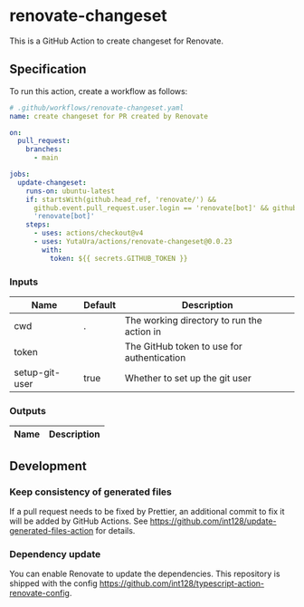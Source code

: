 # renovate-changeset

This is a GitHub Action to create changeset for Renovate.

## Specification

To run this action, create a workflow as follows:

```yaml
# .github/workflows/renovate-changeset.yaml
name: create changeset for PR created by Renovate

on:
  pull_request:
    branches:
      - main

jobs:
  update-changeset:
    runs-on: ubuntu-latest
    if: startsWith(github.head_ref, 'renovate/') &&
      github.event.pull_request.user.login == 'renovate[bot]' && github.actor ==
      'renovate[bot]'
    steps:
      - uses: actions/checkout@v4
      - uses: YutaUra/actions/renovate-changeset@0.0.23
        with:
          token: ${{ secrets.GITHUB_TOKEN }}

```

### Inputs

<!-- update-action-readme:inputs:start -->
| Name           | Default | Description                                |
| -------------- | ------- | ------------------------------------------ |
| cwd            | .       | The working directory to run the action in |
| token          |         | The GitHub token to use for authentication |
| setup-git-user | true    | Whether to set up the git user             |
<!-- update-action-readme:inputs:end -->

### Outputs

<!-- update-action-readme:outputs:start -->
| Name | Description |
| ---- | ----------- |
<!-- update-action-readme:outputs:end -->

## Development

### Keep consistency of generated files

If a pull request needs to be fixed by Prettier, an additional commit to fix it will be added by GitHub Actions.
See https://github.com/int128/update-generated-files-action for details.

### Dependency update

You can enable Renovate to update the dependencies.
This repository is shipped with the config https://github.com/int128/typescript-action-renovate-config.
